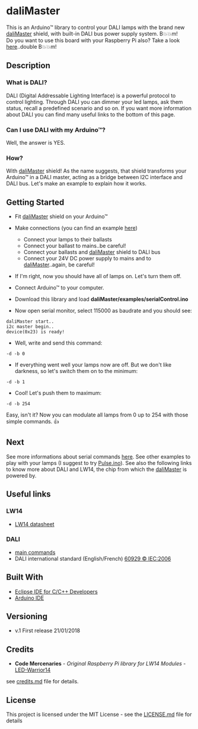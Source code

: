 # daliMaster

This is an Arduino™ library to control your DALI lamps with the brand new [daliMaster](https://www.ebay.it/itm/254211672779) shield, with built-in DALI bus power supply system. B:boom::boom:m!<br />Do you want to use this board with your Raspberry Pi also? Take a look [here](https://www.ebay.it/itm/254473848167)..double B:boom::boom:m!

## Description

### What is DALI?

DALI (Digital Addressable Lighting Interface) is a powerful protocol to control lighting. Through DALI you can dimmer your led lamps, ask them status, recall a predefined scenario and so on. If you want more information about DALI you can find many useful links to the bottom of this page.

### Can I use DALI with my Arduino™?

Well, the answer is YES.

### How?

With [daliMaster](https://www.ebay.it/itm/254211672779) shield! As the name suggests, that shield transforms your Arduino™ in a DALI master, acting as a bridge between I2C interface and DALI bus. Let's make an example to explain how it works.

## Getting Started

* Fit [daliMaster](https://www.ebay.it/itm/254211672779) shield on your Arduino™

* Make connections (you can find an example [here](https://www.ebay.it/itm/254211672779))
  * Connect your lamps to their ballasts
  * Connect your ballast to mains..be careful!
  * Connect your ballasts and [daliMaster](https://www.ebay.it/itm/254211672779) shield to DALI bus
  * Connect your 24V DC power supply to mains and to [daliMaster](https://www.ebay.it/itm/254211672779)..again, be careful!

* If I'm right, now you should have all of lamps on. Let's turn them off.

* Connect Arduino™ to your computer.

* Download this library and load **daliMaster/examples/serialControl.ino**

* Now open serial monitor, select 115000 as baudrate and you should see:
```
daliMaster start..
i2c master begin..
device(0x23) is ready!
```
* Well, write and send this command:
```
-d -b 0
```
* If everything went well your lamps now are off. But we don't like darkness, so let's switch them on to the minimum:
```
-d -b 1
```
* Cool! Let's push them to maximum:
```
-d -b 254
```
Easy, isn't it? Now you can modulate all lamps from 0 up to 254 with those simple commands. :thumbsup:

## Next

See more informations about serial commands [here](/examples/serialControl/README.MD). See other examples to play with your lamps (I suggest to try [Pulse.ino](/examples/pulse)). See also the following links to know more about DALI and LW14, the chip from which the [daliMaster](https://www.ebay.it/itm/254211672779) is powered by.

## Useful links

### LW14
* [LW14 datasheet](https://www.codemercs.com/downloads/ledwarrior/LW14_Datasheet.pdf)

### DALI
* [main commands](https://www.acmesystems.it/www_raspberry/openhab_dali/dali_commands.pdf)
* DALI international standard (English/French) [60929 © IEC:2006](http://jnhb.fszjzx.com/upload/biaozhun/pdf/IEC60929Y2006.PDF)

## Built With

* [Eclipse IDE for C/C++ Developers](https://www.eclipse.org/downloads/packages/eclipse-ide-cc-developers/lunar)
* [Arduino IDE](https://www.arduino.cc/en/main/software)

## Versioning

* v.1 First release 21/01/2018

## Credits

* **Code Mercenaries** - *Original Raspberry Pi library for LW14 Modules* - [LED-Warrior14](https://www.codemercs.com/en/software)

see [credits.md](credits.md) file for details.

## License

This project is licensed under the MIT License - see the [LICENSE.md](LICENSE.md) file for details
